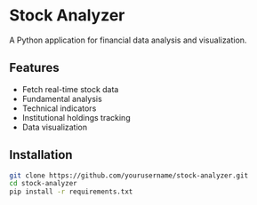 # Stock Analyzer

A Python application for financial data analysis and visualization.

## Features
- Fetch real-time stock data
- Fundamental analysis
- Technical indicators
- Institutional holdings tracking
- Data visualization

## Installation
```bash
git clone https://github.com/yourusername/stock-analyzer.git
cd stock-analyzer
pip install -r requirements.txt